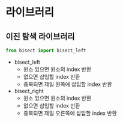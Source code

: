 # 라이브러리

## 이진 탐색 라이브러리

```python
from bisect import bisect_left
```
- bisect_left
    - 원소 있으면 원소의 index 반환
    - 없으면 삽입할 index 반환
    - 중복되면 제일 왼쪽에 삽입할 index 반환
- bisect_right
    - 원소 있으면 원소의 index 반환
    - 없으면 삽입할 index 반환
    - 중복되면 제일 오른쪽에 삽입할 index 반환